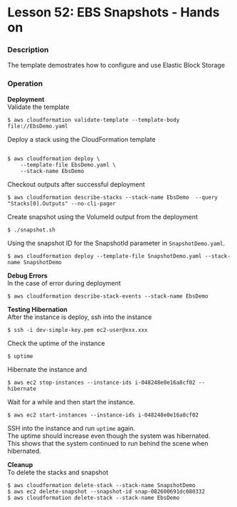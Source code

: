 # Lesson 52: EBS Snapshots - Hands on

### Description

The template demostrates how to configure and use Elastic Block Storage

### Operation

**Deployment**  
Validate the template

```
$ aws cloudformation validate-template --template-body file://EbsDemo.yaml
```

Deploy a stack using the CloudFormation template

```

$ aws cloudformation deploy \
    --template-file EbsDemo.yaml \
    --stack-name EbsDemo
```

Checkout outputs after successful deployment

```
$ aws cloudformation describe-stacks --stack-name EbsDemo  --query "Stacks[0].Outputs" --no-cli-pager
```

Create snapshot using the VolumeId output from the deployment

```
$ ./snapshot.sh
```

Using the snapshot ID for the SnapshotId parameter in `SnapshotDemo.yaml`.

```
$ aws cloudformation deploy --template-file SnapshotDemo.yaml --stack-name SnapshotDemo
```

**Debug Errors**  
In the case of error during deployment

```
$ aws cloudformation describe-stack-events --stack-name EbsDemo
```

**Testing Hibernation**  
After the instance is deploy, ssh into the instance

```
$ ssh -i dev-simple-key.pem ec2-user@xxx.xxx
```

Check the uptime of the instance

```
$ uptime
```

Hibernate the instance and

```
$ aws ec2 stop-instances --instance-ids i-048248e0e16a8cf02 --hibernate
```

Wait for a while and then start the instance.

```
$ aws ec2 start-instances --instance-ids i-048248e0e16a8cf02
```

SSH into the instance and run `uptime` again.  
The uptime should increase even though the system was hibernated.  
This shows that the system continued to run behind the scene when hibernated.

**Cleanup**  
To delete the stacks and snapshot

```
$ aws cloudformation delete-stack --stack-name SnapshotDemo
$ aws ec2 delete-snapshot --snapshot-id snap-082600691dc080332
$ aws cloudformation delete-stack --stack-name EbsDemo
```
